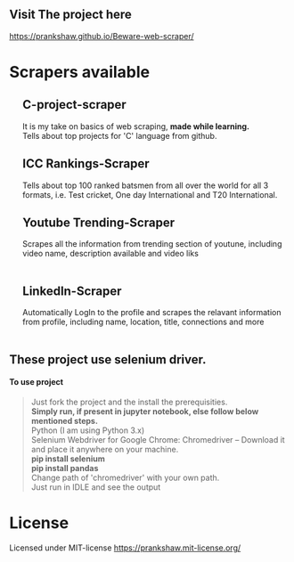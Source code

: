 ## Visit The project here
https://prankshaw.github.io/Beware-web-scraper/
# Scrapers available
<ol>
  
## C-project-scraper
It is my take on basics of web scraping, <strong>made while learning.</strong> <br>
Tells about top projects for 'C' language from github.<br>
## ICC Rankings-Scraper
Tells about top 100 ranked batsmen from all over the world for all 3 formats, i.e. Test cricket, One day International and T20 International.<br>
## Youtube Trending-Scraper
Scrapes all the information from trending section of youtune, including video name, description available and video liks<br>
<br>
## LinkedIn-Scraper
Automatically LogIn to the profile and scrapes the relavant information from profile, including name, location, title, connections and more<br>
<br>

</ol>  

## <strong>These project use selenium driver.</strong>
#### To use project
> Just fork the project and the install the prerequisities. <br>
> <strong>Simply run, if present in jupyter notebook, else follow below mentioned steps.</strong> <br>
> Python (I am using Python 3.x) <br>
> Selenium Webdriver for Google Chrome: Chromedriver – Download it and place it anywhere on your machine.<br>
> <strong>pip install selenium <br>
> pip install pandas</strong> <br>
> Change path of 'chromedriver' with your own path.<br>
> Just run in IDLE and see the output <br>
# License
Licensed under MIT-license
https://prankshaw.mit-license.org/
